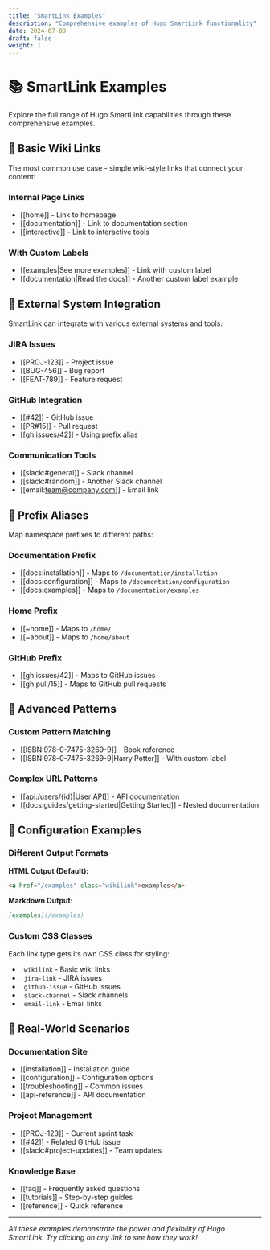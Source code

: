 ```yaml
---
title: "SmartLink Examples"
description: "Comprehensive examples of Hugo SmartLink functionality"
date: 2024-07-09
draft: false
weight: 1
---
```


# 📚 SmartLink Examples

Explore the full range of Hugo SmartLink capabilities through these comprehensive examples.

## 🔗 Basic Wiki Links

The most common use case - simple wiki-style links that connect your content:

### Internal Page Links
- [[home]] - Link to homepage
- [[documentation]] - Link to documentation section
- [[interactive]] - Link to interactive tools

### With Custom Labels
- [[examples|See more examples]] - Link with custom label
- [[documentation|Read the docs]] - Another custom label example

## 🏢 External System Integration

SmartLink can integrate with various external systems and tools:

### JIRA Issues
- [[PROJ-123]] - Project issue
- [[BUG-456]] - Bug report
- [[FEAT-789]] - Feature request

### GitHub Integration
- [[#42]] - GitHub issue
- [[PR#15]] - Pull request
- [[gh:issues/42]] - Using prefix alias

### Communication Tools
- [[slack:#general]] - Slack channel
- [[slack:#random]] - Another Slack channel
- [[email:team@company.com]] - Email link

## 📁 Prefix Aliases

Map namespace prefixes to different paths:

### Documentation Prefix
- [[docs:installation]] - Maps to `/documentation/installation`
- [[docs:configuration]] - Maps to `/documentation/configuration`
- [[docs:examples]] - Maps to `/documentation/examples`

### Home Prefix
- [[~home]] - Maps to `/home/`
- [[~about]] - Maps to `/home/about`

### GitHub Prefix
- [[gh:issues/42]] - Maps to GitHub issues
- [[gh:pull/15]] - Maps to GitHub pull requests

## 🎨 Advanced Patterns

### Custom Pattern Matching
- [[ISBN:978-0-7475-3269-9]] - Book reference
- [[ISBN:978-0-7475-3269-9|Harry Potter]] - With custom label

### Complex URL Patterns
- [[api:/users/{id}|User API]] - API documentation
- [[docs:guides/getting-started|Getting Started]] - Nested documentation

## 🔧 Configuration Examples

### Different Output Formats

**HTML Output (Default):**
```html
<a href="/examples" class="wikilink">examples</a>
```

**Markdown Output:**
```markdown
[examples](/examples)
```

### Custom CSS Classes
Each link type gets its own CSS class for styling:
- `.wikilink` - Basic wiki links
- `.jira-link` - JIRA issues
- `.github-issue` - GitHub issues
- `.slack-channel` - Slack channels
- `.email-link` - Email links

## 🚀 Real-World Scenarios

### Documentation Site
- [[installation]] - Installation guide
- [[configuration]] - Configuration options
- [[troubleshooting]] - Common issues
- [[api-reference]] - API documentation

### Project Management
- [[PROJ-123]] - Current sprint task
- [[#42]] - Related GitHub issue
- [[slack:#project-updates]] - Team updates

### Knowledge Base
- [[faq]] - Frequently asked questions
- [[tutorials]] - Step-by-step guides
- [[reference]] - Quick reference

---

*All these examples demonstrate the power and flexibility of Hugo SmartLink. Try clicking on any link to see how they work!* 